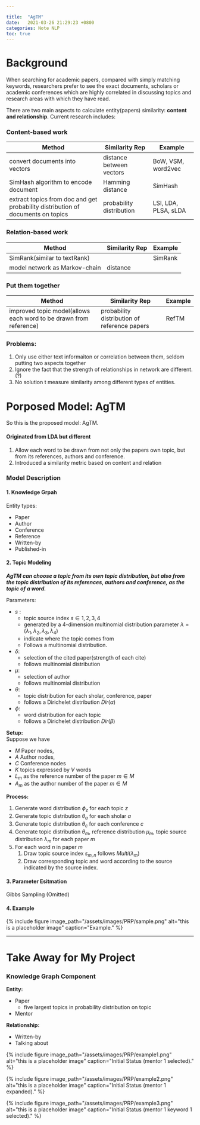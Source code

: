 ```yaml
---

title:  "AgTM"
date:   2021-03-26 21:29:23 +0800
categories: Note NLP
toc: true
---
```



# Background

When searching for academic papers, compared with simply matching keywords, researchers prefer to see the exact documents, scholars or academic conferences which are highly correlated in discussing topics and research areas with which they have read.

There are two main aspects to calculate entity(papers) similarity: **content and relationship**. Current research includes:

### Content-based work

|Method |Similarity Rep | Example
|--|--|--|
|convert documents into vectors | distance between vectors|BoW, VSM, word2vec
|SimHash algorithm to encode document | Hamming distance | SimHash
|extract topics from doc and get probability distribution of documents on topics |probability distribution |LSI, LDA, PLSA, sLDA

### Relation-based work

|Method |Similarity Rep | Example
|--|--|--|
|SimRank(similar to textRank) | | SimRank|
|model network as Markov-chain |distance |



### Put them together

|Method |Similarity Rep | Example
|--|--|--|
|improved topic model(allows each word to be drawn from reference) |probability distribution of reference papers | RefTM|


### Problems:
1. Only use either text informaiton or correlation between them, seldom putting two aspects together
2. Ignore the fact that the strength of relationships in network are different.(?)
3. No solution t measure similarity among different types of entities.



# Porposed Model: AgTM

So this is the proposed model: AgTM.

#### Originated from LDA but different
  
1. Allow each word to be drawn from not only the papers own topic, but from its references, authors and conference.
2. Introduced a similarity metric based on content and relation


### Model Description
#### 1. Knowledge Grpah
Entity types:
* Paper
* Author
* Conference
* Reference
* Written-by
* Published-in

#### 2. Topic Modeling
***AgTM can choose a topic from its own topic distribution, but also from the topic distribution of its references, authors and conference, as the topic of a word.***


Parameters:

* $s$ : 
  * topic source index $s\in{1,2,3,4}$
  * generated by a 4-dimension multinomial distribution parameter $\lambda = (\lambda_1, \lambda_{2}, \lambda_3, \lambda_4)$
  * indicate where the topic comes from
  * Follows a multinomial distribution.
* $\delta$: 
  * selection of the cited paper(strength of each cite)
  * follows multinomial distribution
* $\mu$:
  * selection of author
  * follows multinomial distribution
* $\theta$:
  * topic distribution for each sholar, conference, paper
  * follows a Dirichelet distribution $Dir(\alpha)$
* $\phi$: 
  * word distribution for each topic
  * follows a Dirichelet distribution $Dir(\beta)$


**Setup:**\
Suppose we have
* $M$ Paper nodes,
* $A$ Author nodes,
* $C$ Conference nodes
* $K$ topics expressed by $V$ words
* $L_m$ as the reference number of the paper $m\in M$
* $A_m$ as the author number of the paper $m\in M$


**Process:**
1. Generate word distribution $\phi_z$ for each topic $z$
2. Generate topic distribution $\theta_a$ for each sholar $a$
3. Generate topic distribution $\theta_c$ for each conference $c$
4. Generate topic distribution $\theta_m$, reference distribution $\mu_m$, topic source distribution $\lambda_m$ for each paper $m$
5. For each word $n$ in paper $m$
   1. Draw topic source index $s_{m,n}$ follows $Multi(\lambda_m)$
   2. Draw corresponding topic and word according to the source indicated by the source index.

#### 3. Parameter Esitmation

Gibbs Sampling (Omitted)

#### 4. Example
{% include figure image_path="/assets/images/PRP/sample.png" alt="this is a placeholder image" caption="Example." %}

___
# Take Away for My Project

### Knowledge Graph Component


**Entity:**
* Paper
  * five largest topics in probability distribution on topic
* Mentor


**Relationship:**
* Written-by
* Talking about




{% include figure image_path="/assets/images/PRP/example1.png" alt="this is a placeholder image" caption="Initial Status (mentor 1 selected)." %}

{% include figure image_path="/assets/images/PRP/example2.png" alt="this is a placeholder image" caption="Initial Status (mentor 1 expanded)." %}

{% include figure image_path="/assets/images/PRP/example3.png" alt="this is a placeholder image" caption="Initial Status (mentor 1 keyword 1 selected)." %} 